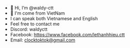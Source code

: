 - 👋 Hi, I’m @waldy-ctt
- 👀 I'm come from VietNam
- I can speak both Vietnamese and English
- Feel free to contact me
- Discord: waldyctt
- Facebook: https://www.facebook.com/lethanhhieu.ctt
- Email: clocktoktok@gmail.com
